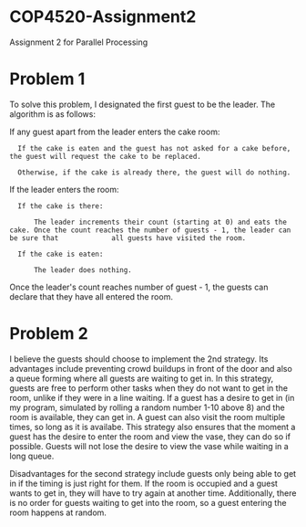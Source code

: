 # COP4520-Assignment2
Assignment 2 for Parallel Processing

# Problem 1

To solve this problem, I designated the first guest to be the leader. The algorithm is as follows:
  
  If any guest apart from the leader enters the cake room:
      
      If the cake is eaten and the guest has not asked for a cake before, the guest will request the cake to be replaced.
      
      Otherwise, if the cake is already there, the guest will do nothing.
  
  If the leader enters the room:
      
      If the cake is there:
          
          The leader increments their count (starting at 0) and eats the cake. Once the count reaches the number of guests - 1, the leader can be sure that             all guests have visited the room.
      
      If the cake is eaten:
          
          The leader does nothing.
          
Once the leader's count reaches number of guest - 1, the guests can declare that they have all entered the room.

# Problem 2

I believe the guests should choose to implement the 2nd strategy. Its advantages include preventing crowd buildups in front of the door and also a queue forming where all guests are waiting to get in. In this strategy, guests are free to perform other tasks when they do not want to get in the room, unlike if they were in a line waiting. If a guest has a desire to get in (in my program, simulated by rolling a random number 1-10 above 8) and the room is available, they can get in. A guest can also visit the room multiple times, so long as it is availabe. This strategy also ensures that the moment a guest has the desire to enter the room and view the vase, they can do so if possible. Guests will not lose the desire to view the vase while waiting in a long queue.

Disadvantages for the second strategy include guests only being able to get in if the timing is just right for them. If the room is occupied and a guest wants to get in, they will have to try again at another time. Additionally, there is no order for guests waiting to get into the room, so a guest entering the room happens at random.
